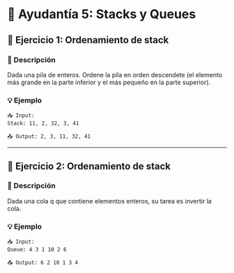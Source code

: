 # 🔗 Ayudantía 5: Stacks y Queues


## 📝 Ejercicio 1: Ordenamiento de stack

### 🎯 Descripción
Dada una pila de enteros. Ordene la pila en orden descendete (el elemento más grande en la parte inferior y el más pequeño en la parte superior).

### 💡 Ejemplo
```
📥 Input:  
Stack: 11, 2, 32, 3, 41 

📤 Output: 2, 3, 11, 32, 41
```

---

## 📝 Ejercicio 2: Ordenamiento de stack

### 🎯 Descripción
Dada una cola q que contiene elementos enteros, su tarea es invertir la cola.

### 💡 Ejemplo
```
📥 Input:  
Queue: 4 3 1 10 2 6 

📤 Output: 6 2 10 1 3 4
```